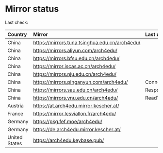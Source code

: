<script src="./time.js"></script>
# Mirror status
Last check: <script type="text/javascript">localize(1670836829.5806227);</script>

|Country|Mirror|Last update|
|:------|:-----|:----------|
|China|https://mirrors.tuna.tsinghua.edu.cn/arch4edu/|<script type="text/javascript">localize(1670826887);</script>|
|China|https://mirrors.aliyun.com/arch4edu/|<script type="text/javascript">localize(1670783563);</script>|
|China|https://mirrors.bfsu.edu.cn/arch4edu/|<script type="text/javascript">localize(1670783563);</script>|
|China|https://mirror.iscas.ac.cn/arch4edu/|<script type="text/javascript">localize(1670826887);</script>|
|China|https://mirrors.nju.edu.cn/arch4edu/|<script type="text/javascript">localize(1670740508);</script>|
|China|https://mirrors.pinganyun.com/arch4edu/|ConnectTimeout|
|China|https://mirrors.sau.edu.cn/arch4edu/|Response 500|
|China|https://mirrors.ynu.edu.cn/arch4edu/|ReadTimeout|
|Austria|https://at.arch4edu.mirror.kescher.at/|<script type="text/javascript">localize(1670783563);</script>|
|France|https://mirror.lesviallon.fr/arch4edu/|<script type="text/javascript">localize(1670783563);</script>|
|Germany|https://pkg.fef.moe/arch4edu/|<script type="text/javascript">localize(1670783563);</script>|
|Germany|https://de.arch4edu.mirror.kescher.at/|<script type="text/javascript">localize(1670783563);</script>|
|United States|https://arch4edu.keybase.pub/|<script type="text/javascript">localize(1670783563);</script>|

<script src="./tablefilter/tablefilter.js"></script>
<script src="./table.js"></script>